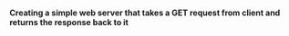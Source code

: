 #### Creating a simple web server that takes a GET request from client and returns the response back to it
